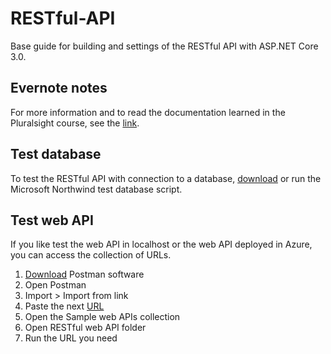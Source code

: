 # RESTful-API
Base guide for building and settings of the RESTful API with ASP.NET Core 3.0.

## Evernote notes
For more information and to read the documentation learned in the Pluralsight course, see the [link](https://www.evernote.com/client/web?login=true#?anb=true&b=61a4f299-ded9-4889-b75d-f7c27dc65fe8&n=52ff78c3-854f-4027-88e8-1579f78d7c00&s=s726&search=v4&).

## Test database
To test the RESTful API with connection to a database, [download](https://raw.githubusercontent.com/microsoft/sql-server-samples/master/samples/databases/northwind-pubs/instnwnd.sql) or run the Microsoft Northwind test database script.

## Test web API
If you like test the web API in localhost or the web API deployed in Azure, you can access the collection of URLs.

  1. [Download](https://www.getpostman.com/downloads/) Postman software
  2. Open Postman
  3. Import > Import from link
  4. Paste the next [URL](https://www.getpostman.com/collections/24feede7b4b15973e1cf)
  5. Open the Sample web APIs collection
  6. Open RESTful web API folder
  7. Run the URL you need
